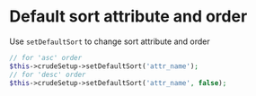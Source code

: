 Default sort attribute and order
===

Use `setDefaultSort` to change sort attribute and order

```php
// for 'asc' order
$this->crudeSetup->setDefaultSort('attr_name');
// for 'desc' order
$this->crudeSetup->setDefaultSort('attr_name', false);
```

